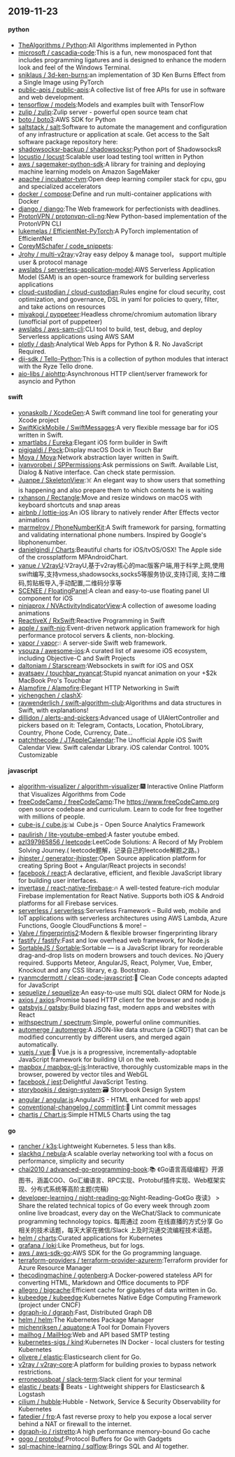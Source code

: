 ## 2019-11-23

#### python
* [TheAlgorithms / Python](https://github.com/TheAlgorithms/Python):All Algorithms implemented in Python
* [microsoft / cascadia-code](https://github.com/microsoft/cascadia-code):This is a fun, new monospaced font that includes programming ligatures and is designed to enhance the modern look and feel of the Windows Terminal.
* [sniklaus / 3d-ken-burns](https://github.com/sniklaus/3d-ken-burns):an implementation of 3D Ken Burns Effect from a Single Image using PyTorch
* [public-apis / public-apis](https://github.com/public-apis/public-apis):A collective list of free APIs for use in software and web development.
* [tensorflow / models](https://github.com/tensorflow/models):Models and examples built with TensorFlow
* [zulip / zulip](https://github.com/zulip/zulip):Zulip server - powerful open source team chat
* [boto / boto3](https://github.com/boto/boto3):AWS SDK for Python
* [saltstack / salt](https://github.com/saltstack/salt):Software to automate the management and configuration of any infrastructure or application at scale. Get access to the Salt software package repository here:
* [shadowsocksr-backup / shadowsocksr](https://github.com/shadowsocksr-backup/shadowsocksr):Python port of ShadowsocksR
* [locustio / locust](https://github.com/locustio/locust):Scalable user load testing tool written in Python
* [aws / sagemaker-python-sdk](https://github.com/aws/sagemaker-python-sdk):A library for training and deploying machine learning models on Amazon SageMaker
* [apache / incubator-tvm](https://github.com/apache/incubator-tvm):Open deep learning compiler stack for cpu, gpu and specialized accelerators
* [docker / compose](https://github.com/docker/compose):Define and run multi-container applications with Docker
* [django / django](https://github.com/django/django):The Web framework for perfectionists with deadlines.
* [ProtonVPN / protonvpn-cli-ng](https://github.com/ProtonVPN/protonvpn-cli-ng):New Python-based implementation of the ProtonVPN CLI
* [lukemelas / EfficientNet-PyTorch](https://github.com/lukemelas/EfficientNet-PyTorch):A PyTorch implementation of EfficientNet
* [CoreyMSchafer / code_snippets](https://github.com/CoreyMSchafer/code_snippets):
* [Jrohy / multi-v2ray](https://github.com/Jrohy/multi-v2ray):v2ray easy delpoy & manage tool， support multiple user & protocol manage
* [awslabs / serverless-application-model](https://github.com/awslabs/serverless-application-model):AWS Serverless Application Model (SAM) is an open-source framework for building serverless applications
* [cloud-custodian / cloud-custodian](https://github.com/cloud-custodian/cloud-custodian):Rules engine for cloud security, cost optimization, and governance, DSL in yaml for policies to query, filter, and take actions on resources
* [miyakogi / pyppeteer](https://github.com/miyakogi/pyppeteer):Headless chrome/chromium automation library (unofficial port of puppeteer)
* [awslabs / aws-sam-cli](https://github.com/awslabs/aws-sam-cli):CLI tool to build, test, debug, and deploy Serverless applications using AWS SAM
* [plotly / dash](https://github.com/plotly/dash):Analytical Web Apps for Python & R. No JavaScript Required.
* [dji-sdk / Tello-Python](https://github.com/dji-sdk/Tello-Python):This is a collection of python modules that interact with the Ryze Tello drone.
* [aio-libs / aiohttp](https://github.com/aio-libs/aiohttp):Asynchronous HTTP client/server framework for asyncio and Python

#### swift
* [yonaskolb / XcodeGen](https://github.com/yonaskolb/XcodeGen):A Swift command line tool for generating your Xcode project
* [SwiftKickMobile / SwiftMessages](https://github.com/SwiftKickMobile/SwiftMessages):A very flexible message bar for iOS written in Swift.
* [xmartlabs / Eureka](https://github.com/xmartlabs/Eureka):Elegant iOS form builder in Swift
* [pigigaldi / Pock](https://github.com/pigigaldi/Pock):Display macOS Dock in Touch Bar
* [Moya / Moya](https://github.com/Moya/Moya):Network abstraction layer written in Swift.
* [ivanvorobei / SPPermissions](https://github.com/ivanvorobei/SPPermissions):Ask permissions on Swift. Available List, Dialog & Native interface. Can check state permission.
* [Juanpe / SkeletonView](https://github.com/Juanpe/SkeletonView):☠️
An elegant way to show users that something is happening and also prepare them to which contents he is waiting
* [rxhanson / Rectangle](https://github.com/rxhanson/Rectangle):Move and resize windows on macOS with keyboard shortcuts and snap areas
* [airbnb / lottie-ios](https://github.com/airbnb/lottie-ios):An iOS library to natively render After Effects vector animations
* [marmelroy / PhoneNumberKit](https://github.com/marmelroy/PhoneNumberKit):A Swift framework for parsing, formatting and validating international phone numbers. Inspired by Google's libphonenumber.
* [danielgindi / Charts](https://github.com/danielgindi/Charts):Beautiful charts for iOS/tvOS/OSX! The Apple side of the crossplatform MPAndroidChart.
* [yanue / V2rayU](https://github.com/yanue/V2rayU):V2rayU,基于v2ray核心的mac版客户端,用于科学上网,使用swift编写,支持vmess,shadowsocks,socks5等服务协议,支持订阅, 支持二维码,剪贴板导入,手动配置,二维码分享等
* [SCENEE / FloatingPanel](https://github.com/SCENEE/FloatingPanel):A clean and easy-to-use floating panel UI component for iOS
* [ninjaprox / NVActivityIndicatorView](https://github.com/ninjaprox/NVActivityIndicatorView):A collection of awesome loading animations
* [ReactiveX / RxSwift](https://github.com/ReactiveX/RxSwift):Reactive Programming in Swift
* [apple / swift-nio](https://github.com/apple/swift-nio):Event-driven network application framework for high performance protocol servers & clients, non-blocking.
* [vapor / vapor](https://github.com/vapor/vapor):💧
A server-side Swift web framework.
* [vsouza / awesome-ios](https://github.com/vsouza/awesome-ios):A curated list of awesome iOS ecosystem, including Objective-C and Swift Projects
* [daltoniam / Starscream](https://github.com/daltoniam/Starscream):Websockets in swift for iOS and OSX
* [avatsaev / touchbar_nyancat](https://github.com/avatsaev/touchbar_nyancat):Stupid nyancat animation on your +$2k MacBook Pro's Touchbar
* [Alamofire / Alamofire](https://github.com/Alamofire/Alamofire):Elegant HTTP Networking in Swift
* [yichengchen / clashX](https://github.com/yichengchen/clashX):
* [raywenderlich / swift-algorithm-club](https://github.com/raywenderlich/swift-algorithm-club):Algorithms and data structures in Swift, with explanations!
* [dillidon / alerts-and-pickers](https://github.com/dillidon/alerts-and-pickers):Advanced usage of UIAlertController and pickers based on it: Telegram, Contacts, Location, PhotoLibrary, Country, Phone Code, Currency, Date...
* [patchthecode / JTAppleCalendar](https://github.com/patchthecode/JTAppleCalendar):The Unofficial Apple iOS Swift Calendar View. Swift calendar Library. iOS calendar Control. 100% Customizable

#### javascript
* [algorithm-visualizer / algorithm-visualizer](https://github.com/algorithm-visualizer/algorithm-visualizer):🎆
Interactive Online Platform that Visualizes Algorithms from Code
* [freeCodeCamp / freeCodeCamp](https://github.com/freeCodeCamp/freeCodeCamp):The https://www.freeCodeCamp.org open source codebase and curriculum. Learn to code for free together with millions of people.
* [cube-js / cube.js](https://github.com/cube-js/cube.js):📊
Cube.js - Open Source Analytics Framework
* [paulirish / lite-youtube-embed](https://github.com/paulirish/lite-youtube-embed):A faster youtube embed.
* [azl397985856 / leetcode](https://github.com/azl397985856/leetcode):LeetCode Solutions: A Record of My Problem Solving Journey.( leetcode题解，记录自己的leetcode解题之路。)
* [jhipster / generator-jhipster](https://github.com/jhipster/generator-jhipster):Open Source application platform for creating Spring Boot + Angular/React projects in seconds!
* [facebook / react](https://github.com/facebook/react):A declarative, efficient, and flexible JavaScript library for building user interfaces.
* [invertase / react-native-firebase](https://github.com/invertase/react-native-firebase):🔥
A well-tested feature-rich modular Firebase implementation for React Native. Supports both iOS & Android platforms for all Firebase services.
* [serverless / serverless](https://github.com/serverless/serverless):Serverless Framework – Build web, mobile and IoT applications with serverless architectures using AWS Lambda, Azure Functions, Google CloudFunctions & more! –
* [Valve / fingerprintjs2](https://github.com/Valve/fingerprintjs2):Modern & flexible browser fingerprinting library
* [fastify / fastify](https://github.com/fastify/fastify):Fast and low overhead web framework, for Node.js
* [SortableJS / Sortable](https://github.com/SortableJS/Sortable):Sortable — is a JavaScript library for reorderable drag-and-drop lists on modern browsers and touch devices. No jQuery required. Supports Meteor, AngularJS, React, Polymer, Vue, Ember, Knockout and any CSS library, e.g. Bootstrap.
* [ryanmcdermott / clean-code-javascript](https://github.com/ryanmcdermott/clean-code-javascript):🛁
Clean Code concepts adapted for JavaScript
* [sequelize / sequelize](https://github.com/sequelize/sequelize):An easy-to-use multi SQL dialect ORM for Node.js
* [axios / axios](https://github.com/axios/axios):Promise based HTTP client for the browser and node.js
* [gatsbyjs / gatsby](https://github.com/gatsbyjs/gatsby):Build blazing fast, modern apps and websites with React
* [withspectrum / spectrum](https://github.com/withspectrum/spectrum):Simple, powerful online communities.
* [automerge / automerge](https://github.com/automerge/automerge):A JSON-like data structure (a CRDT) that can be modified concurrently by different users, and merged again automatically.
* [vuejs / vue](https://github.com/vuejs/vue):🖖
Vue.js is a progressive, incrementally-adoptable JavaScript framework for building UI on the web.
* [mapbox / mapbox-gl-js](https://github.com/mapbox/mapbox-gl-js):Interactive, thoroughly customizable maps in the browser, powered by vector tiles and WebGL
* [facebook / jest](https://github.com/facebook/jest):Delightful JavaScript Testing.
* [storybookjs / design-system](https://github.com/storybookjs/design-system):🗃
Storybook Design System
* [angular / angular.js](https://github.com/angular/angular.js):AngularJS - HTML enhanced for web apps!
* [conventional-changelog / commitlint](https://github.com/conventional-changelog/commitlint):📓
Lint commit messages
* [chartjs / Chart.js](https://github.com/chartjs/Chart.js):Simple HTML5 Charts using the <canvas> tag

#### go
* [rancher / k3s](https://github.com/rancher/k3s):Lightweight Kubernetes. 5 less than k8s.
* [slackhq / nebula](https://github.com/slackhq/nebula):A scalable overlay networking tool with a focus on performance, simplicity and security
* [chai2010 / advanced-go-programming-book](https://github.com/chai2010/advanced-go-programming-book):📚
《Go语言高级编程》开源图书，涵盖CGO、Go汇编语言、RPC实现、Protobuf插件实现、Web框架实现、分布式系统等高阶主题(完稿)
* [developer-learning / night-reading-go](https://github.com/developer-learning/night-reading-go):Night-Reading-Go《Go 夜读》 > Share the related technical topics of Go every week through zoom online live broadcast, every day on the WeChat/Slack to communicate programming technology topics. 每周通过 zoom 在线直播的方式分享 Go 相关的技术话题，每天大家在微信/Slack 上及时沟通交流编程技术话题。
* [helm / charts](https://github.com/helm/charts):Curated applications for Kubernetes
* [grafana / loki](https://github.com/grafana/loki):Like Prometheus, but for logs.
* [aws / aws-sdk-go](https://github.com/aws/aws-sdk-go):AWS SDK for the Go programming language.
* [terraform-providers / terraform-provider-azurerm](https://github.com/terraform-providers/terraform-provider-azurerm):Terraform provider for Azure Resource Manager
* [thecodingmachine / gotenberg](https://github.com/thecodingmachine/gotenberg):A Docker-powered stateless API for converting HTML, Markdown and Office documents to PDF
* [allegro / bigcache](https://github.com/allegro/bigcache):Efficient cache for gigabytes of data written in Go.
* [kubeedge / kubeedge](https://github.com/kubeedge/kubeedge):Kubernetes Native Edge Computing Framework (project under CNCF)
* [dgraph-io / dgraph](https://github.com/dgraph-io/dgraph):Fast, Distributed Graph DB
* [helm / helm](https://github.com/helm/helm):The Kubernetes Package Manager
* [michenriksen / aquatone](https://github.com/michenriksen/aquatone):A Tool for Domain Flyovers
* [mailhog / MailHog](https://github.com/mailhog/MailHog):Web and API based SMTP testing
* [kubernetes-sigs / kind](https://github.com/kubernetes-sigs/kind):Kubernetes IN Docker - local clusters for testing Kubernetes
* [olivere / elastic](https://github.com/olivere/elastic):Elasticsearch client for Go.
* [v2ray / v2ray-core](https://github.com/v2ray/v2ray-core):A platform for building proxies to bypass network restrictions.
* [erroneousboat / slack-term](https://github.com/erroneousboat/slack-term):Slack client for your terminal
* [elastic / beats](https://github.com/elastic/beats):🐠
Beats - Lightweight shippers for Elasticsearch & Logstash
* [cilium / hubble](https://github.com/cilium/hubble):Hubble - Network, Service & Security Observability for Kubernetes
* [fatedier / frp](https://github.com/fatedier/frp):A fast reverse proxy to help you expose a local server behind a NAT or firewall to the internet.
* [dgraph-io / ristretto](https://github.com/dgraph-io/ristretto):A high performance memory-bound Go cache
* [gogo / protobuf](https://github.com/gogo/protobuf):Protocol Buffers for Go with Gadgets
* [sql-machine-learning / sqlflow](https://github.com/sql-machine-learning/sqlflow):Brings SQL and AI together.
